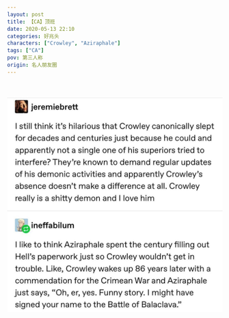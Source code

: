 ```yaml
---
layout: post
title: 【CA】顶班
date: 2020-05-13 22:10
categories: 好兆头
characters: ["Crowley", "Aziraphale"]
tags: ["CA"]
pov: 第三人称
origin: 名人朋友圈
---
```


<br><br>
![](https://raw.githubusercontent.com/junesirius/junesirius.github.io/master/assets/images/mrpyq/2020-05-13-CA-Cover-your-job.jpg)
